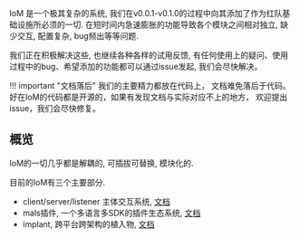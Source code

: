 IoM 是一个极其复杂的系统, 我们在v0.0.1-v0.1.0的过程中向其添加了作为红队基础设施所必须的一切. 在短时间内急速膨胀的功能导致各个模块之间相对独立, 缺少交互, 配置复杂, bug频出等等问题. 

我们正在积极解决这些, 也继续各种各样的试用反馈, 有任何使用上的疑问、使用过程中的bug、希望添加的功能都可以通过issue发起, 我们会尽快解决。

!!! important "文档落后"
	我们的主要精力都放在代码上， 文档难免落后于代码。 好在IoM的代码都是开源的，如果有发现文档与实际对应不上的地方， 欢迎提出issue，我们会尽快修复。 
## 概览

IoM的一切几乎都是解耦的, 可插拔可替换, 模块化的. 

目前的IoM有三个主要部分. 

- client/server/listener 主体交互系统, [文档](/wiki/IoM/manual/manual/)
- mals插件, 一个多语言多SDK的插件生态系统, [文档](/wiki/IoM/manual/mal/)
- implant, 跨平台跨架构的植入物, [文档](/wiki/IoM/manual/implant)


